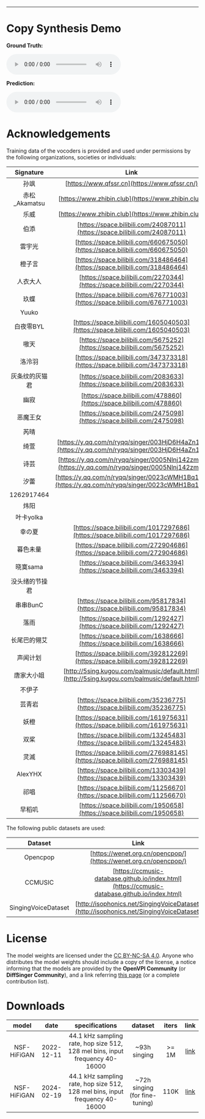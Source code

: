 ---

# Copy Synthesis Demo

**Ground Truth:**

<audio controls><source src="wavs/gt_00.wav" type="audio/wav"></audio>

**Prediction:**

<audio controls><source src="wavs/pred_00.wav" type="audio/wav"></audio>

# Acknowledgements

Training data of the vocoders is provided and used under permissions by the following organizations, societies or individuals:

|   Signature    |                             Link                             |
| :------------: | :----------------------------------------------------------: |
|      孙飒      |        [https://www.qfssr.cn](https://www.qfssr.cn/)         |
| 赤松_Akamatsu  |      [https://www.zhibin.club](https://www.zhibin.club)      |
|      乐威      |      [https://www.zhibin.club](https://www.zhibin.club)      |
|      伯添      | [https://space.bilibili.com/24087011](https://space.bilibili.com/24087011) |
|     雲宇光     | [https://space.bilibili.com/660675050](https://space.bilibili.com/660675050) |
|     橙子言     | [https://space.bilibili.com/318486464](https://space.bilibili.com/318486464) |
|    人衣大人    | [https://space.bilibili.com/2270344](https://space.bilibili.com/2270344) |
|      玖蝶      | [https://space.bilibili.com/676771003](https://space.bilibili.com/676771003) |
|     Yuuko      |                                                              |
|   白夜零BYL    | [https://space.bilibili.com/1605040503](https://space.bilibili.com/1605040503) |
|      嗷天      | [https://space.bilibili.com/5675252](https://space.bilibili.com/5675252) |
|     洛泠羽     | [https://space.bilibili.com/347373318](https://space.bilibili.com/347373318) |
| 灰条纹的灰猫君 | [https://space.bilibili.com/2083633](https://space.bilibili.com/2083633) |
|      幽寂      | [https://space.bilibili.com/478860](https://space.bilibili.com/478860) |
|    恶魔王女    | [https://space.bilibili.com/2475098](https://space.bilibili.com/2475098) |
|      芮晴      |                                                              |
|      绮萱      | [https://y.qq.com/n/ryqq/singer/003HjD6H4aZn1K](https://y.qq.com/n/ryqq/singer/003HjD6H4aZn1K) |
|      诗芸      | [https://y.qq.com/n/ryqq/singer/0005NInj142zm0](https://y.qq.com/n/ryqq/singer/0005NInj142zm0) |
|      汐蕾      | [https://y.qq.com/n/ryqq/singer/0023cWMH1Bq1PJ](https://y.qq.com/n/ryqq/singer/0023cWMH1Bq1PJ) |
|   1262917464   |                                                              |
|      炜阳      |                                                              |
|   叶卡yolka    |                                                              |
|     幸の夏     | [https://space.bilibili.com/1017297686](https://space.bilibili.com/1017297686) |
|    暮色未量    | [https://space.bilibili.com/272904686](https://space.bilibili.com/272904686) |
|    晓寞sama    | [https://space.bilibili.com/3463394](https://space.bilibili.com/3463394) |
| 没头绪的节操君 |                                                              |
|    串串BunC    | [https://space.bilibili.com/95817834](https://space.bilibili.com/95817834) |
|      落雨      | [https://space.bilibili.com/1292427](https://space.bilibili.com/1292427) |
|  长尾巴的翎艾  | [https://space.bilibili.com/1638666](https://space.bilibili.com/1638666) |
|    声闻计划    | [https://space.bilibili.com/392812269](https://space.bilibili.com/392812269) |
|   唐家大小姐   | [http://5sing.kugou.com/palmusic/default.html](http://5sing.kugou.com/palmusic/default.html) |
|     不伊子     |                                                              |
|     芸青岩     | [https://space.bilibili.com/35236775](https://space.bilibili.com/35236775) |
|      妖橙      | [https://space.bilibili.com/161975631](https://space.bilibili.com/161975631) |
|      双桨      | [https://space.bilibili.com/13245483](https://space.bilibili.com/13245483) |
|      灵滅      | [https://space.bilibili.com/276988145](https://space.bilibili.com/276988145) |
|    AlexYHX     | [https://space.bilibili.com/13303439](https://space.bilibili.com/13303439) |
|      祁唱      | [https://space.bilibili.com/11256670](https://space.bilibili.com/11256670) |
|     早稻叽     | [https://space.bilibili.com/1950658](https://space.bilibili.com/1950658) |

The following public datasets are used:

|       Dataset       |                             Link                             |
| :-----------------: | :----------------------------------------------------------: |
|      Opencpop       | [https://wenet.org.cn/opencpop/](https://wenet.org.cn/opencpop/) |
|       CCMUSIC       | [https://ccmusic-database.github.io/index.html](https://ccmusic-database.github.io/index.html) |
| SingingVoiceDataset | [http://isophonics.net/SingingVoiceDataset](http://isophonics.net/SingingVoiceDataset) |

# License

The model weights are licensed under the [CC BY-NC-SA 4.0](https://creativecommons.org/licenses/by-nc-sa/4.0/). Anyone who distributes the model weights should include a copy of the license, a notice informing that the models are provided by the **OpenVPI Community** (or **DiffSinger Community**), and a link referring [this page](https://openvpi.github.io/vocoders/) (or a complete contribution list).

# Downloads

|    model    |    date    |                        specifications                        |            dataset             | iters |                             link                             |
| :---------: | :--------: | :----------------------------------------------------------: | :----------------------------: | :---: | :----------------------------------------------------------: |
| NSF-HiFiGAN | 2022-12-11 | 44.1 kHz sampling rate, hop size 512, 128 mel bins, input frequency 40-16000 |          ~93h singing          | >= 1M | [link](https://github.com/openvpi/vocoders/releases/tag/nsf-hifigan-v1) |
| NSF-HiFiGAN | 2024-02-19 | 44.1 kHz sampling rate, hop size 512, 128 mel bins, input frequency 40-16000 | ~72h singing (for fine-tuning) | 110K  | [link](https://github.com/openvpi/vocoders/releases/tag/nsf-hifigan-44.1k-hop512-128bin-2024.02) |

